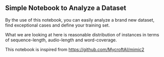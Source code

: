 ## Simple Notebook to Analyze a Dataset

By the use of this notebook, you can easily analyze a brand new dataset, find exceptional cases and define your training set.

What we are looking at here is reasonable distribution of instances in terms of sequence-length, audio-length and word-coverage. 

This notebook is inspired from https://github.com/MycroftAI/mimic2